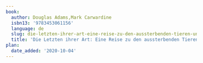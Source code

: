 ```yaml
---
book:
  author: Douglas Adams,Mark Carwardine
  isbn13: '9783453061156'
  language: de
  slug: die-letzten-ihrer-art-eine-reise-zu-den-aussterbenden-tieren-unserer-erde
  title: 'Die Letzten ihrer Art: Eine Reise zu den aussterbenden Tieren unserer Erde'
plan:
  date_added: '2020-10-04'
---
```

